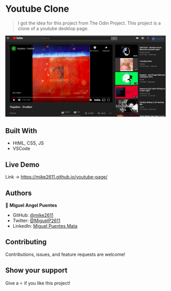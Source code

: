 
# Youtube Clone

>  I got the idea for this project from The Odin Project.
>  This project is a clone of a youtube desktop page.

![screenshot](/images/PageScreenshot.png?raw=true "Page Screenshot")

 
## Built With

- HtML, CSS, JS
- VSCode

## Live Demo
Link -> https://mike2611.github.io/youtube-page/

## Authors

👤 **Miguel Angel Puentes**
- GitHub: [@mike2611](https://github.com/mike2611)
- Twitter: [@MiguelP2611](https://twitter.com/MiguelP2611)
- LinkedIn: [Miguel Puentes Mata](https://linkedin.com/in/miguel-puentes-mata-90a562139/)

## Contributing

Contributions, issues, and feature requests are welcome!

## Show your support

Give a ⭐️ if you like this project!
